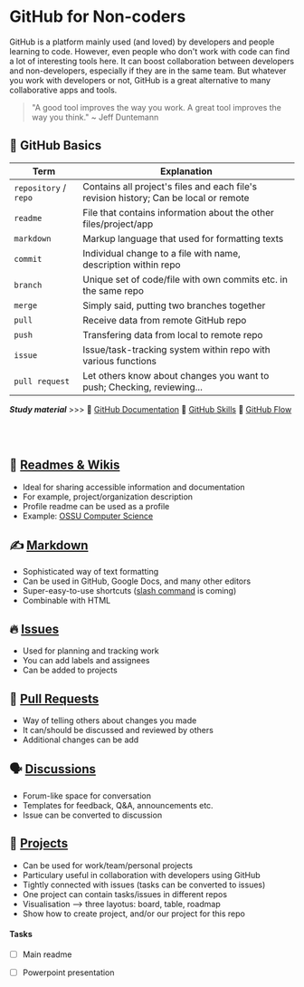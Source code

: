 # GitHub for Non-coders

GitHub is a platform mainly used (and loved) by developers and people learning to code. However, even people who don't work with code can find a lot of interesting tools here. It can boost collaboration between developers and non-developers, especially if they are in the same team. But whatever you work with developers or not, GitHub is a great alternative to many collaborative apps and tools.

> "A good tool improves the way you work. A great tool improves the way you think." ~ Jeff Duntemann


## 🧱 GitHub Basics

| Term                    | Explanation   |
| ----------------------- | ------------- |
| `repository` / `repo`   | Contains all project's files and each file's revision history; Can be local or remote           |
| `readme`                | File that contains information about the other files/project/app  |
| `markdown`              | Markup language that used for formatting texts  |
|  `commit`               | Individual change to a file with name, description within repo  |
| `branch`                | Unique set of code/file with own commits etc. in the same repo |
| `merge`                 | Simply said, putting two branches together |
| `pull`                  | Receive data from remote GitHub repo  |
| `push`                  | Transfering data from local to remote repo |
| `issue`                 | Issue/task-tracking system within repo with various functions |
| `pull request`          | Let others know about changes you want to push; Checking, reviewing...  |


***Study material*** >>> 📄 [GitHub Documentation](https://docs.github.com/en) 👀 [GitHub Skills](https://skills.github.com/) 👀 [GitHub Flow](https://docs.github.com/en/get-started/quickstart/github-flow)

<br/><br/>

## 📄 [Readmes & Wikis](https://docs.github.com/en/repositories/managing-your-repositorys-settings-and-features/customizing-your-repository/about-readmes)
- Ideal for sharing accessible information and documentation
- For example, project/organization description
- Profile readme can be used as a profile
- Example: [OSSU Computer Science](https://github.com/ossu/computer-science)


## ✍️ [Markdown](https://docs.github.com/en/get-started/writing-on-github/getting-started-with-writing-and-formatting-on-github/basic-writing-and-formatting-syntax)
- Sophisticated way of text formatting
- Can be used in GitHub, Google Docs, and many other editors
- Super-easy-to-use shortcuts ([slash command](https://github.blog/changelog/2023-03-15-introducing-the-github-markdown-helpers-public-beta/) is coming)
- Combinable with HTML


## 🔥 [Issues](https://docs.github.com/en/issues/tracking-your-work-with-issues/about-issues)
- Used for planning and tracking work
- You can add labels and assignees
- Can be added to projects


## 🙏 [Pull Requests](https://docs.github.com/en/pull-requests/collaborating-with-pull-requests/proposing-changes-to-your-work-with-pull-requests/about-pull-requests)
- Way of telling others about changes you made
- It can/should be discussed and reviewed by others
- Additional changes can be add


## 🗣️ [Discussions](https://docs.github.com/en/discussions/quickstart)
- Forum-like space for conversation
- Templates for feedback, Q&A, announcements etc.
- Issue can be converted to discussion


## 📅 [Projects](https://docs.github.com/en/issues/planning-and-tracking-with-projects/learning-about-projects/about-projects)
- Can be used for work/team/personal projects
- Particulary useful in collaboration with developers using GitHub
- Tightly connected with issues (tasks can be converted to issues)
- One project can contain tasks/issues in different repos
- Visualisation --> three layotus: board, table, roadmap
- Show how to create project, and/or our project for this repo


#### Tasks
- [ ] Main readme
- [ ] Powerpoint presentation


